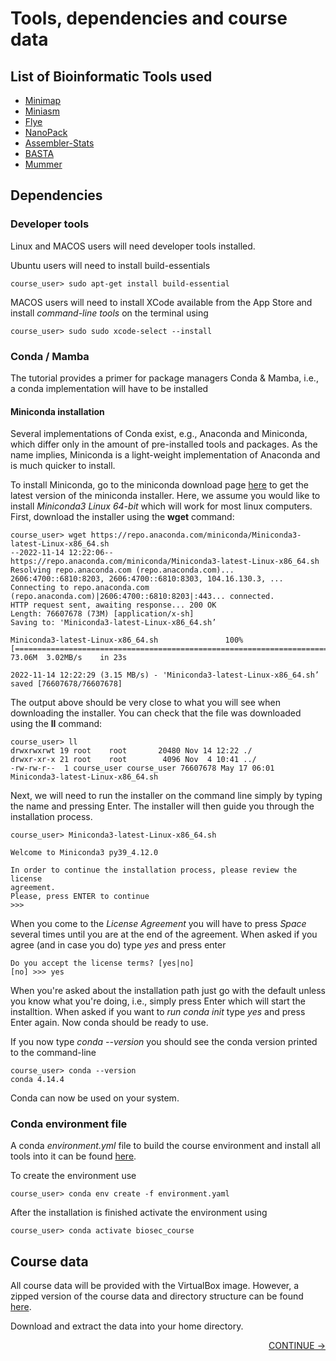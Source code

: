 # Tools, dependencies and course data

## List of Bioinformatic Tools used
* [Minimap](https://github.com/lh3/minimap2)
* [Miniasm](https://github.com/lh3/miniasm)
* [Flye](https://github.com/fenderglass/Flye)
* [NanoPack](https://github.com/wdecoster/nanopack)
* [Assembler-Stats](https://github.com/sanger-pathogens/assembly-stats)
* [BASTA](https://github.com/timkahlke/BASTA)
* [Mummer](https://github.com/mummer4/mummer)

## Dependencies

### Developer tools

Linux and MACOS users will need developer tools installed.

Ubuntu users will need to install build-essentials

    course_user> sudo apt-get install build-essential

MACOS users will need to install XCode available from the App Store and install *command-line tools* on the terminal using

    course_user> sudo sudo xcode-select --install

### Conda / Mamba

The tutorial provides a primer for package managers Conda & Mamba, i.e., a conda implementation will have to be installed 


#### Miniconda installation

Several implementations of Conda exist, e.g., Anaconda and Miniconda, which differ only in the amount of pre-installed tools and packages. As the name implies, Miniconda is a light-weight implementation of Anaconda and is much quicker to install.

To install Miniconda, go to the miniconda download page [here](https://docs.conda.io/en/latest/miniconda.html) to get the latest version of the miniconda installer. Here, we assume you would like to install *Miniconda3 Linux 64-bit* which will work for most linux computers. First, download the installer using the **wget** command:

    course_user> wget https://repo.anaconda.com/miniconda/Miniconda3-latest-Linux-x86_64.sh
    --2022-11-14 12:22:06--  https://repo.anaconda.com/miniconda/Miniconda3-latest-Linux-x86_64.sh
    Resolving repo.anaconda.com (repo.anaconda.com)... 2606:4700::6810:8203, 2606:4700::6810:8303, 104.16.130.3, ...
    Connecting to repo.anaconda.com (repo.anaconda.com)|2606:4700::6810:8203|:443... connected.
    HTTP request sent, awaiting response... 200 OK
    Length: 76607678 (73M) [application/x-sh]
    Saving to: 'Miniconda3-latest-Linux-x86_64.sh’
    
    Miniconda3-latest-Linux-x86_64.sh               100%[=======================================================================================================>]  73.06M  3.02MB/s    in 23s     

    2022-11-14 12:22:29 (3.15 MB/s) - 'Miniconda3-latest-Linux-x86_64.sh’ saved [76607678/76607678]

The output above should be very close to what you will see when downloading the installer. You can check that the file was downloaded using the **ll** command:

    course_user> ll
    drwxrwxrwt 19 root    root       20480 Nov 14 12:22 ./
    drwxr-xr-x 21 root    root        4096 Nov  4 10:41 ../
    -rw-rw-r--  1 course_user course_user 76607678 May 17 06:01 Miniconda3-latest-Linux-x86_64.sh

Next, we will need to run the installer on the command line simply by typing the name and pressing Enter. The installer will then guide you through the installation process.

    course_user> Miniconda3-latest-Linux-x86_64.sh
    
    Welcome to Miniconda3 py39_4.12.0

    In order to continue the installation process, please review the license
    agreement.
    Please, press ENTER to continue
    >>> 

When you come to the *License Agreement* you will have to press *Space* several times until you are at the end of the agreement. When asked if you agree (and in case you do) type *yes* and press enter

    Do you accept the license terms? [yes|no]
    [no] >>> yes

When you're asked about the installation path just go with the default unless you know what you're doing, i.e., simply press Enter which will start the installtion.
When asked if you want to *run conda init* type *yes* and press Enter again. Now conda should be ready to use.

If you now type *conda --version* you should see the conda version printed to the command-line

    course_user> conda --version
    conda 4.14.4

Conda can now be used on your system.

### Conda environment file

A conda *environment.yml* file to build the course environment and install all tools into it can be found [here]().

To create the environment use

    course_user> conda env create -f environment.yaml

After the installation is finished activate the environment using 

    course_user> conda activate biosec_course


## Course data

All course data will be provided with the VirtualBox image. However, a zipped version of the course data and directory structure can be found [here]().

Download and extract the data into your home directory.

<p align="right"><a href="https://bluemountainsanalytics.github.io/BMA_CLI-tutorial/INTRO_1.html">CONTINUE -></a>
</p>



